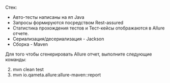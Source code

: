 Стек:
- Авто-тесты написаны на яп Java 
- Запросы формируются посредством Rest-assured
- Статистика прохождения тестов и Тест-кейсы отображаются в Allure отчете.
- Сериализация/десериализация - Jackson
- Сборка - Maven

Для того чтобы сгенерировать Allure отчет, выполните следующие команды:

2. mvn clean test
3. mvn io.qameta.allure:allure-maven::report

